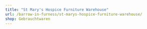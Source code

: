 ```yaml
---
title: "St Mary's Hospice Furniture Warehouse"
url: /barrow-in-furness/st-marys-hospice-furniture-warehouse/
shop: Gebrauchtwaren
---
```

